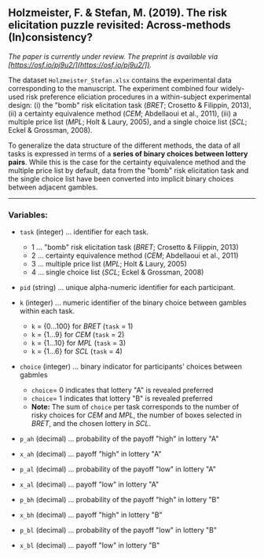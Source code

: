 ## Holzmeister, F. & Stefan, M. (2019). The risk elicitation puzzle revisited: Across-methods (In)consistency?

*The paper is currently under review.*
*The preprint is available via [https://osf.io/pj9u2/](https://osf.io/pj9u2/]).*


The dataset `Holzmeister_Stefan.xlsx` contains the experimental data corresponding to the manuscript.
The experiment combined four widely-used risk preference eliciation procedures in a within-subject experimental design: (i) the "bomb" risk elicitation task (*BRET*; Crosetto & Filippin, 2013), (ii) a certainty equivalence method (*CEM*; Abdellaoui et al., 2011), (iii) a multiple price list (*MPL*; Holt & Laury, 2005), and a single choice list (*SCL*; Eckel & Grossman, 2008).

To generalize the data structure of the different methods, the data of all tasks is expressed in terms of a **series of binary choices between lottery pairs**. While this is the case for the certainty equivalence method and the multiple price list by default, data from the "bomb" risk elicitation task and the single choice list have been converted into implicit binary choices between adjacent gambles.


-----
### Variables:

* `task` (integer) ... identifier for each task.
    * 1 ... "bomb" risk elicitation task (*BRET*; Crosetto & Filippin, 2013)
    * 2 ... certainty equivalence method (*CEM*; Abdellaoui et al., 2011)
    * 3 ... multiple price list (*MPL*; Holt & Laury, 2005)
    * 4 ... single choice list (*SCL*; Eckel & Grossman, 2008)
    
* `pid` (string) ... unique alpha-numeric identifier for each participant.

* `k` (integer) ... numeric identifier of the binary choice between gambles within each task.
    * `k` = {0...100} for *BRET* (`task` = 1)
    * `k` = {1...9} for *CEM* (`task` = 2)
    * `k` = {1...10} for *MPL* (`task` = 3)
    * `k` = {1...6} for *SCL* (`task` = 4)
    
* `choice` (integer) ... binary indicator for participants' choices between gabmles
    * `choice`= 0 indicates that lottery "A" is revealed preferred
    * `choice`= 1 indicates that lottery "B" is revealed preferred
    * **Note:** The sum of `choice` per task corresponds to the number of risky choices for *CEM* and *MPL*, the number of boxes selected in *BRET*, and the chosen lottery in *SCL*.
    
* `p_ah` (decimal) ... probability of the payoff "high" in lottery "A"

* `x_ah` (decimal) ... payoff "high" in lottery "A"

* `p_al` (decimal) ... probability of the payoff "low" in lottery "A"

* `x_al` (decimal) ... payoff "low" in lottery "A"

* `p_bh` (decimal) ... probability of the payoff "high" in lottery "B"

* `x_bh` (decimal) ... payoff "high" in lottery "B"

* `p_bl` (decimal) ... probability of the payoff "low" in lottery "B"

* `x_bl` (decimal) ... payoff "low" in lottery "B"